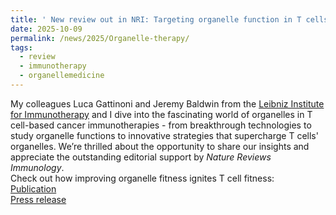 ```yaml
---
title: ' New review out in NRI: Targeting organelle function in T cells for cancer immunotherapy '
date: 2025-10-09
permalink: /news/2025/Organelle-therapy/
tags:
  - review
  - immunotherapy
  - organellemedicine
---
```


My colleagues Luca Gattinoni and Jeremy Baldwin from the <a href="https://lit.eu/research/research-divisions/functional-immune-cell-modulation/">Leibniz Institute for Immunotherapy</a> and I dive into the fascinating world of organelles in T cell-based cancer immunotherapies - from breakthrough technologies to study organelle functions to innovative strategies that supercharge T cells' organelles. We’re thrilled about the opportunity to share our insights and appreciate the outstanding editorial support by <i>Nature Reviews Immunology</i>.<br>
Check out how improving organelle fitness ignites T cell fitness:<br>
<a href="https://doi.org/10.1038/s41577-025-01223-9">Publication</a><br>
<a href="https://lit.eu/review-article-published-in-nature-reviews-immunology-organelle-medicine-ignites-cancer-immunotherapy/">Press release</a>
